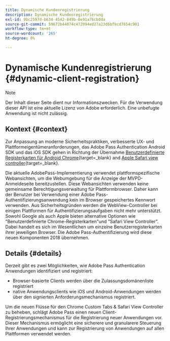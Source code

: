 ```yaml
---
title: Dynamische Kundenregistrierung
description: Dynamische Kundenregistrierung
exl-id: 9bc2597d-b634-4542-849b-8e91a76cb8da
source-git-commit: 59672b44074c472094ed27a23d6bfbcd7654c901
workflow-type: tm+mt
source-wordcount: '265'
ht-degree: 0%

---
```


# Dynamische Kundenregistrierung {#dynamic-client-registration}

>[!NOTE]
>
>Der Inhalt dieser Seite dient nur Informationszwecken. Für die Verwendung dieser API ist eine aktuelle Lizenz von Adobe erforderlich. Eine unbefugte Anwendung ist nicht zulässig.

## Kontext {#context}

Zur Anpassung an moderne Sicherheitspraktiken, verbesserte UX- und Plattformeigentümeranforderungen, das Adobe Pass Authentication Android SDK und das iOS SDK gehen in Richtung der Übernahme [Benutzerdefinierte Registerkarten für Android Chrome](https://developer.chrome.com/multidevice/android/customtabs){target=_blank} and [Apple Safari view controller](https://developer.apple.com/documentation/safariservices/sfsafariviewcontroller){target=_blank}.

Die aktuelle AdobePass-Implementierung verwendet plattformspezifische Webansichten, um die Webumgebung für die Anzeige der MVPD-Anmeldeseite bereitzustellen. Diese Webansichten verwenden keine gemeinsame Berechtigungsverwaltung für Plattformbrowser. Daher kann der Benutzer bei Verwendung einer Adobe Pass-Authentifizierungsanwendung kein im Browser gespeichertes Kennwort verwenden. Aus Sicherheitsgründen werden die WebView-Controller bei einigen Plattformen für Authentifizierungsaufgaben nicht mehr unterstützt. Sowohl Google als auch Apple bieten alternative Optionen wie &quot;Benutzerdefinierte Chrome-Registerkarten&quot;und &quot;Safari View Controller&quot;. Dabei handelt es sich im Wesentlichen um einzelne Benutzerregisterkarten ihrer jeweiligen Browser. Die Adobe Pass-Authentifizierung wird diese neuen Komponenten 2018 übernehmen.

## Details {#details}

Derzeit gibt es zwei Möglichkeiten, wie Adobe Pass Authentication Anwendungen identifiziert und registriert:

* Browser-basierte Clients werden über die Zulassungsdomänenliste registriert
* native Anwendungsclients wie iOS und Android-Anwendungen werden über den signierten Anforderungsmechanismus registriert.

Um die neuen Flüsse für den Chrome Custom Tabs &amp; Safari View Controller zu beheben, schlägt Adobe Pass einen neuen Client-Registrierungsmechanismus für die Registrierung neuer Anwendungen vor. Dieser Mechanismus ermöglicht eine sicherere und granularere Steuerung Ihrer Anwendungen und kann zur Registrierung von Anwendungen auf allen Plattformen verwendet werden.

<!--
## Related Information

- [Dynamic Client Registration API](/help/authentication/dynamic-client-registration-api.md)
- [Dynamic Client Registration Management](/help/authentication/dynamic-client-registration-management.md)
-->
